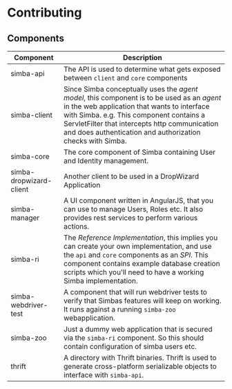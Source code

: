 # Contributing

## Components

| Component | Description |
| ---       | ---         |
| simba-api | The API is used to determine what gets exposed between `client` and `core` components |
| simba-client | Since Simba conceptually uses the _agent model_, this component is to be used as an _agent_ in the web application that wants to interface with Simba. e.g. This component contains a ServletFilter that intercepts http communication and does authentication and authorization checks with Simba. |
| simba-core | The core component of Simba containing User and Identity management. |
| simba-dropwizard-client | Another client to be used in a DropWizard Application |
| simba-manager | A UI component written in AngularJS, that you can use to manage Users, Roles etc. It also provides rest services to perform various actions. |
| simba-ri | The _Reference Implementation_, this implies you can create your own implementation, and use the `api` and `core` components as an _SPI_. This component contains example database creation scripts which you'll need to have a working Simba implementation. |
| simba-webdriver-test | A component that will run webdriver tests to verify that Simbas features will keep on working. It runs against a running `simba-zoo` webapplication. |
| simba-zoo | Just a dummy web application that is secured via the `simba-ri` component. So this should contain configuration of simba users etc. |
| thrift | A directory with Thrift binaries. Thrift is used to generate cross-platform serializable objects to interface with `simba-api`. |
